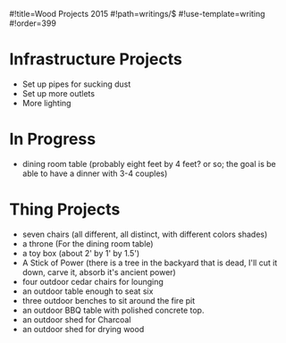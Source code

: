 #!title=Wood Projects 2015
#!path=writings/$
#!use-template=writing
#!order=399

# Infrastructure Projects

* Set up pipes for sucking dust
* Set up more outlets
* More lighting

# In Progress

* dining room table (probably eight feet by 4 feet? or so; the goal is be able to have a dinner with 3-4 couples)

# Thing Projects

* seven chairs (all different, all distinct, with different colors shades)
* a throne (For the dining room table)
* a toy box (about 2' by 1' by 1.5')
* A Stick of Power (there is a tree in the backyard that is dead, I'll cut it down, carve it, absorb it's ancient power)
* four outdoor cedar chairs for lounging
* an outdoor table enough to seat six
* three outdoor benches to sit around the fire pit
* an outdoor BBQ table with polished concrete top.
* an outdoor shed for Charcoal
* an outdoor shed for drying wood

